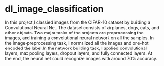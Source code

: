 # dl_image_classification
In this project,I classied images from the CIFAR-10 dataset by building a Convulutional Neural Net. The dataset consists of airplanes, dogs, cats, and other objects. Two major tasks of the projects are preprocessing the images, and training a convolutional neural network on all the samples. In the image-preprocessing task, I normalized all the images and one-hot encoded the label.In the network building task, I applied convolutional layers, max pooling layers, dropout layers, and fully connected layers. At the end, the neural net could recognize images with around 70% accuracy. 
